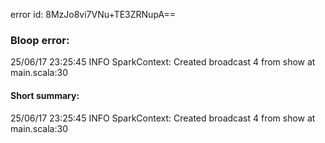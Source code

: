 error id: 8MzJo8vi7VNu+TE3ZRNupA==
### Bloop error:

25/06/17 23:25:45 INFO SparkContext: Created broadcast 4 from show at main.scala:30
#### Short summary: 

25/06/17 23:25:45 INFO SparkContext: Created broadcast 4 from show at main.scala:30